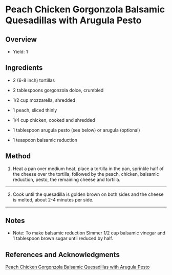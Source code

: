 # Peach Chicken Gorgonzola Balsamic Quesadillas with Arugula Pesto

## Overview

- Yield: 1

## Ingredients

- 2 (6-8 inch) tortillas

- 2 tablespoons gorgonzola dolce, crumbled

- 1/2 cup mozzarella, shredded

- 1 peach, sliced thinly

- 1/4 cup chicken, cooked and shredded

- 1 tablespoon arugula pesto (see below) or arugula (optional)

- 1 teaspoon balsamic reduction

## Method

1. Heat a pan over medium heat, place a tortilla in the pan, sprinkle half of the cheese over the tortilla, followed by the peach, chicken, balsamic reduction, pesto, the remaining cheese and tortilla.
---

2. Cook until the quesadilla is golden brown on both sides and the cheese is melted, about 2-4 minutes per side.
---


## Notes

- Note: To make balsamic reduction Simmer 1/2 cup balsamic vinegar and 1 tablespoon brown sugar until reduced by half.

## References and Acknowledgments

[Peach Chicken Gorgonzola Balsamic Quesadillas with Arugula Pesto](https://www.closetcooking.com/peach-chicken-and-gorgonzola-balsamic/)
